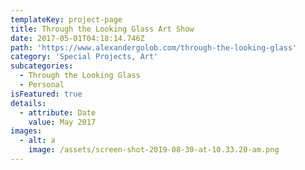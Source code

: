 ```yaml
---
templateKey: project-page
title: Through the Looking Glass Art Show
date: 2017-05-01T04:18:14.746Z
path: 'https://www.alexandergolob.com/through-the-looking-glass'
category: 'Special Projects, Art'
subcategories:
  - Through the Looking Glass
  - Personal
isFeatured: true
details:
  - attribute: Date
    value: May 2017
images:
  - alt: a
    image: /assets/screen-shot-2019-08-30-at-10.33.20-am.png
---
```


